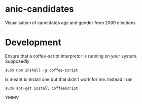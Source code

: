 anic-candidates
===============

Visualisation of candidates age and gender from 2009 elections 

Development
============

Ensure that a coffee-script interpretor is running on your system. Supposedly 

```
sudo npm install -g coffee-script
```

is meant to install one but that didn't work for me. Instead I ran

```
sudo apt-get install coffeescript
```

YMMV
